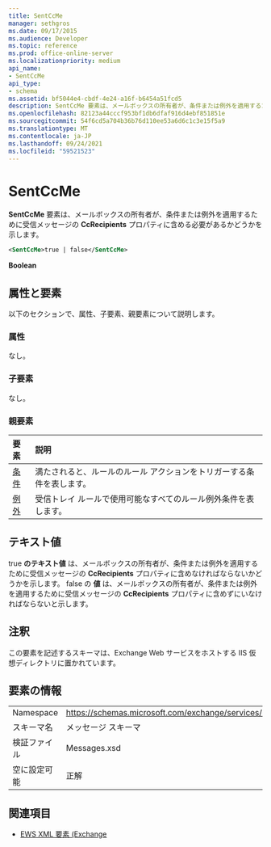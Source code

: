 ```yaml
---
title: SentCcMe
manager: sethgros
ms.date: 09/17/2015
ms.audience: Developer
ms.topic: reference
ms.prod: office-online-server
ms.localizationpriority: medium
api_name:
- SentCcMe
api_type:
- schema
ms.assetid: bf5044e4-cbdf-4e24-a16f-b6454a51fcd5
description: SentCcMe 要素は、メールボックスの所有者が、条件または例外を適用するために受信メッセージの CcRecipients プロパティに含める必要があるかどうかを示します。
ms.openlocfilehash: 82123a44cccf953bf1db6dfaf916d4ebf851851e
ms.sourcegitcommit: 54f6cd5a704b36b76d110ee53a6d6c1c3e15f5a9
ms.translationtype: MT
ms.contentlocale: ja-JP
ms.lasthandoff: 09/24/2021
ms.locfileid: "59521523"
---
```

# <a name="sentccme"></a>SentCcMe

**SentCcMe** 要素は、メールボックスの所有者が、条件または例外を適用するために受信メッセージの **CcRecipients** プロパティに含める必要があるかどうかを示します。 
  
```XML
<SentCcMe>true | false</SentCcMe>
```

 **Boolean**
## <a name="attributes-and-elements"></a>属性と要素

以下のセクションで、属性、子要素、親要素について説明します。
  
### <a name="attributes"></a>属性

なし。
  
### <a name="child-elements"></a>子要素

なし。
  
### <a name="parent-elements"></a>親要素

|**要素**|**説明**|
|:-----|:-----|
|[条件](conditions.md) <br/> |満たされると、ルールのルール アクションをトリガーする条件を表します。  <br/> |
|[例外](exceptions.md) <br/> |受信トレイ ルールで使用可能なすべてのルール例外条件を表します。  <br/> |
   
## <a name="text-value"></a>テキスト値

true **のテキスト値** は、メールボックスの所有者が、条件または例外を適用するために受信メッセージの **CcRecipients** プロパティに含めなければならないかどうかを示します。 false の **値** は、メールボックスの所有者が、条件または例外を適用するために受信メッセージの **CcRecipients** プロパティに含めずにいなければならないと示します。 
  
## <a name="remarks"></a>注釈

この要素を記述するスキーマは、Exchange Web サービスをホストする IIS 仮想ディレクトリに置かれています。
  
## <a name="element-information"></a>要素の情報

|||
|:-----|:-----|
|Namespace  <br/> |https://schemas.microsoft.com/exchange/services/2006/messages  <br/> |
|スキーマ名  <br/> |メッセージ スキーマ  <br/> |
|検証ファイル  <br/> |Messages.xsd  <br/> |
|空に設定可能  <br/> |正解  <br/> |
   
## <a name="see-also"></a>関連項目



- [EWS XML 要素 (Exchange](ews-xml-elements-in-exchange.md)


